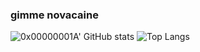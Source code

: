 ### gimme novacaine

![0x00000001A' GitHub stats](https://github-readme-stats.vercel.app/api?username=0x00000001A&show_icons=true&hide_title=true&hide_rank=true) ![Top Langs](https://github-readme-stats.vercel.app/api/top-langs/?username=0x00000001A&layout=compact)
